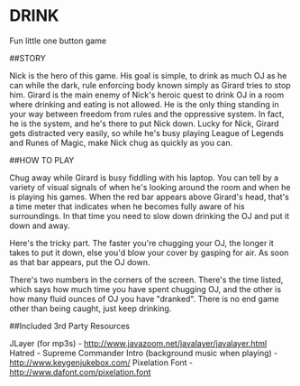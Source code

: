 DRINK
=====

Fun little one button game

##STORY

Nick is the hero of this game.  His goal is simple, to drink as much OJ as he can while the dark, rule enforcing body known simply as Girard tries to stop him.
Girard is the main enemy of Nick's heroic quest to drink OJ in a room where drinking and eating is not allowed.  He is the only thing standing in your way between freedom from rules and the oppressive system.  In fact, he is the system, and he's there to put Nick down.
Lucky for Nick, Girard gets distracted very easily, so while he's busy playing League of Legends and Runes of Magic, make Nick chug as quickly as you can.

##HOW TO PLAY

Chug away while Girard is busy fiddling with his laptop.  You can tell by a variety of visual signals of when he's looking around the room and when he is playing his games.  When the red bar appears above Girard's head, that's a time meter that indicates when he becomes fully aware of his surroundings.  In that time you need to slow down drinking the OJ and put it down and away.

Here's the tricky part.  The faster you're chugging your OJ, the longer it takes to put it down, else you'd blow your cover by gasping for air.  As soon as that bar appears, put the OJ down.

There's two numbers in the corners of the screen.  There's the time listed, which says how much time you have spent chugging OJ, and the other is how many fluid ounces of OJ you have "dranked".  There is no end game other than being caught, just keep drinking.

##Included 3rd Party Resources

JLayer (for mp3s) - http://www.javazoom.net/javalayer/javalayer.html
Hatred - Supreme Commander Intro (background music when playing)  - http://www.keygenjukebox.com/
Pixelation Font - http://www.dafont.com/pixelation.font